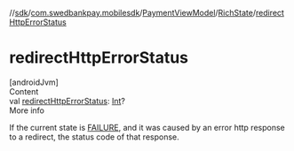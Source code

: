 //[sdk](../../../../index.md)/[com.swedbankpay.mobilesdk](../../index.md)/[PaymentViewModel](../index.md)/[RichState](index.md)/[redirectHttpErrorStatus](redirect-http-error-status.md)



# redirectHttpErrorStatus  
[androidJvm]  
Content  
val [redirectHttpErrorStatus](redirect-http-error-status.md): [Int](https://kotlinlang.org/api/latest/jvm/stdlib/kotlin/-int/index.html)?  
More info  


If the current state is [FAILURE](../-state/-f-a-i-l-u-r-e/index.md), and it was caused by an error http response to a redirect, the status code of that response.

  




